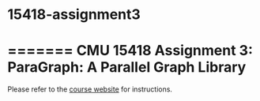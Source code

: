 # 15418-assignment3
=======
CMU 15418 Assignment 3: ParaGraph: A Parallel Graph Library
=========================================================================

Please refer to the [course website](http://15418.courses.cs.cmu.edu/spring2016/article/9) for instructions.
